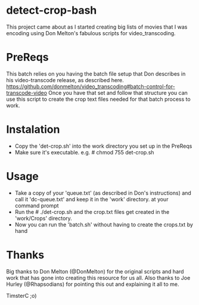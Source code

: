 # detect-crop-bash

This project came about as I started creating big lists of movies that I was encoding using Don Melton's fabulous scripts for video_transcoding.

# PreReqs
This batch relies on you having the batch file setup that Don describes in his video-transcode release, as described here. https://github.com/donmelton/video_transcoding#batch-control-for-transcode-video
Once you have that set and follow that structure you can use this script to create the crop text files needed for that batch process to work.

# Instalation
- Copy the 'det-crop.sh' into the work directory you set up in the PreReqs
- Make sure it's executable. e.g. # chmod 755 det-crop.sh

# Usage
- Take a copy of your 'queue.txt' (as described in Don's instructions) and call it 'dc-queue.txt' and keep it in the 'work' directory.
at your command prompt 
- Run the # ./det-crop.sh and the crop.txt files get created in the 'work/Crops' directory.
- Now you can run the 'batch.sh' without having to create the crops.txt by hand

# Thanks
Big thanks to Don Melton (@DonMelton) for the original scripts and hard work that has gone into creating this resource for us all.
Also thanks to Joe Hurley (@Rhapsodians) for pointing this out and explaining it all to me.

TimsterC ;o)
